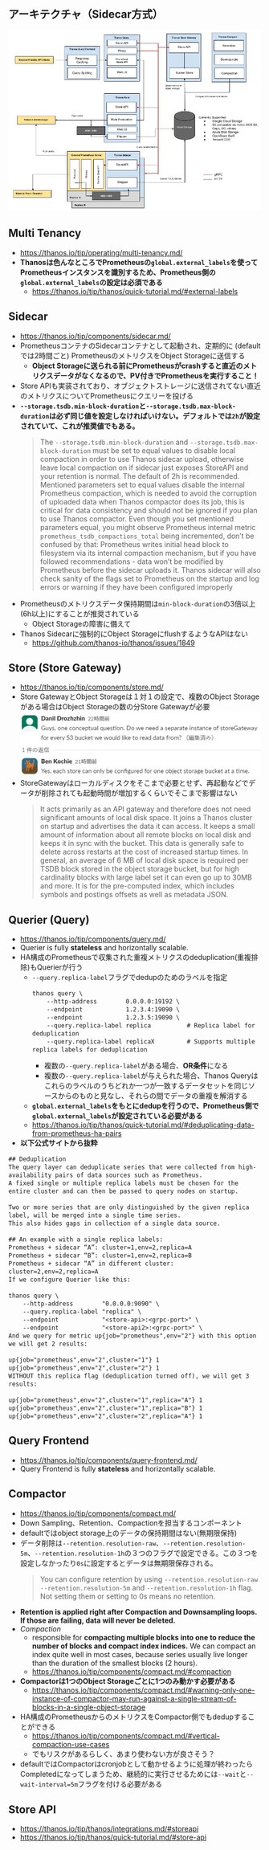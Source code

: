 ## アーキテクチャ（Sidecar方式）
![](./image/Thanos_sidecar.jpg)

## Multi Tenancy
- https://thanos.io/tip/operating/multi-tenancy.md/
- **Thanosは色んなところでPrometheusの`global.external_labels`を使ってPrometheusインスタンスを識別するため、Prometheus側の`global.external_labels`の設定は必須である**
  - https://thanos.io/tip/thanos/quick-tutorial.md/#external-labels

## Sidecar
- https://thanos.io/tip/components/sidecar.md/
- PrometheusコンテナのSidecarコンテナとして起動され、定期的に (defaultでは2時間ごと) PrometheusのメトリクスをObject Storageに送信する
  - **Object Storageに送られる前にPrometheusがcrashすると直近のメトリクスデータがなくなるので、PV付きでPrometheusを実行すること！**
- Store APIも実装されており、オブジェクトストレージに送信されてない直近のメトリクスについてPrometheusにクエリーを投げる
- **`--storage.tsdb.min-block-duration`と`--storage.tsdb.max-block-duration`は必ず同じ値を設定しなければいけない。デフォルトでは`2h`が設定されていて、これが推奨値でもある。**  
  > The `--storage.tsdb.min-block-duration` and `--storage.tsdb.max-block-duration` must be set to equal values to disable local compaction in order to use Thanos sidecar upload, otherwise leave local compaction on if sidecar just exposes StoreAPI and your retention is normal. The default of 2h is recommended. Mentioned parameters set to equal values disable the internal Prometheus compaction, which is needed to avoid the corruption of uploaded data when Thanos compactor does its job, this is critical for data consistency and should not be ignored if you plan to use Thanos compactor. Even though you set mentioned parameters equal, you might observe Prometheus internal metric `prometheus_tsdb_compactions_total` being incremented, don’t be confused by that: Prometheus writes initial head block to filesystem via its internal compaction mechanism, but if you have followed recommendations - data won’t be modified by Prometheus before the sidecar uploads it. Thanos sidecar will also check sanity of the flags set to Prometheus on the startup and log errors or warning if they have been configured improperly
- Prometheusのメトリクスデータ保持期間は`min-block-duration`の3倍以上(6h以上)にすることが推奨されている
  - Object Storageの障害に備えて
- Thanos Sidecarに強制的にObject StorageにflushするようなAPIはない
  - https://github.com/thanos-io/thanos/issues/1849

## Store (Store Gateway)
- https://thanos.io/tip/components/store.md/
- Store GatewayとObject Storageは１対１の設定で、複数のObject Storageがある場合はObject Storageの数の分Store Gatewayが必要  
  ![](./image/StoreGateway_1.jpg)
- StoreGatewayはローカルディスクをそこまで必要とせず、再起動などでデータが削除されても起動時間が増加するくらいでそこまで影響はない
  > It acts primarily as an API gateway and therefore does not need significant amounts of local disk space. It joins a Thanos cluster on startup and advertises the data it can access. It keeps a small amount of information about all remote blocks on local disk and keeps it in sync with the bucket. This data is generally safe to delete across restarts at the cost of increased startup times.
  > In general, an average of 6 MB of local disk space is required per TSDB block stored in the object storage bucket, but for high cardinality blocks with large label set it can even go up to 30MB and more. It is for the pre-computed index, which includes symbols and postings offsets as well as metadata JSON.

## Querier (Query)
- https://thanos.io/tip/components/query.md/
- Querier is fully **stateless** and horizontally scalable.
- HA構成のPrometheusで収集された重複メトリクスのdeduplication(重複排除)もQuerierが行う
  - `--query.replica-label`フラグでdedupのためのラベルを指定  
    ```shell
    thanos query \
        --http-address        0.0.0.0:19192 \
        --endpoint            1.2.3.4:19090 \
        --endpoint            1.2.3.5:19090 \
        --query.replica-label replica          # Replica label for deduplication
        --query.replica-label replicaX         # Supports multiple replica labels for deduplication
    ```
    - 複数の`--query.replica-label`がある場合、**OR条件**になる
    - 複数の`--query.replica-label`が与えられた場合、Thanos Queryはこれらのラベルのうちどれか一つが一致するデータセットを同じソースからのものと見なし、それらの間でデータの重複を解消する
  - **`global.external_labels`をもとにdedupを行うので、Prometheus側で`global.external_labels`が設定されている必要がある**
  - https://thanos.io/tip/thanos/quick-tutorial.md/#deduplicating-data-from-prometheus-ha-pairs
- **以下公式サイトから抜粋**
```
## Deduplication 
The query layer can deduplicate series that were collected from high-availability pairs of data sources such as Prometheus. 
A fixed single or multiple replica labels must be chosen for the entire cluster and can then be passed to query nodes on startup.

Two or more series that are only distinguished by the given replica label, will be merged into a single time series.
This also hides gaps in collection of a single data source.

## An example with a single replica labels: 
Prometheus + sidecar “A”: cluster=1,env=2,replica=A
Prometheus + sidecar “B”: cluster=1,env=2,replica=B
Prometheus + sidecar “A” in different cluster: cluster=2,env=2,replica=A
If we configure Querier like this:

thanos query \
    --http-address        "0.0.0.0:9090" \
    --query.replica-label "replica" \
    --endpoint            "<store-api>:<grpc-port>" \
    --endpoint            "<store-api2>:<grpc-port>" \
And we query for metric up{job="prometheus",env="2"} with this option we will get 2 results:

up{job="prometheus",env="2",cluster="1"} 1
up{job="prometheus",env="2",cluster="2"} 1
WITHOUT this replica flag (deduplication turned off), we will get 3 results:

up{job="prometheus",env="2",cluster="1",replica="A"} 1
up{job="prometheus",env="2",cluster="1",replica="B"} 1
up{job="prometheus",env="2",cluster="2",replica="A"} 1
```

## Query Frontend
- https://thanos.io/tip/components/query-frontend.md/
- Query Frontend is fully **stateless** and horizontally scalable.

## Compactor
- https://thanos.io/tip/components/compact.md/
- Down Sampling、Retention、Compactionを担当するコンポーネント
- defaultではobject storage上のデータの保持期間はない(無期限保持)
- データ削除は`--retention.resolution-raw`、`--retention.resolution-5m`、`--retention.resolution-1h`の３つのフラグで設定できる。この３つを設定しなかったり`0s`に設定するとデータは無期限保存される。  
  > You can configure retention by using `--retention.resolution-raw` `--retention.resolution-5m` and `--retention.resolution-1h` flag. Not setting them or setting to 0s means no retention.
- **Retention is applied right after Compaction and Downsampling loops. If those are failing, data will never be deleted.**
- *Compaction*
  - responsible for **compacting multiple blocks into one to reduce the number of blocks and compact index indices.** We can compact an index quite well in most cases, because series usually live longer than the duration of the smallest blocks (2 hours).
  - https://thanos.io/tip/components/compact.md/#compaction
- **Compactorは1つのObject Storageごとに1つのみ動かす必要がある**
  - https://thanos.io/tip/components/compact.md/#warning-only-one-instance-of-compactor-may-run-against-a-single-stream-of-blocks-in-a-single-object-storage
- HA構成のPrometheusからのメトリクスをCompactor側でもdedupすることができる
  - https://thanos.io/tip/components/compact.md/#vertical-compaction-use-cases
  - でもリスクがあるらしく、あまり使わない方が良さそう？
- defaultではCompactorはcronjobとして動かせるように処理が終わったらCompletedになってしまうため、継続的に実行させるためには`--wait`と`--wait-interval=5m`フラグを付ける必要がある

## Store API
- https://thanos.io/tip/thanos/integrations.md/#storeapi
- https://thanos.io/tip/thanos/quick-tutorial.md/#store-api